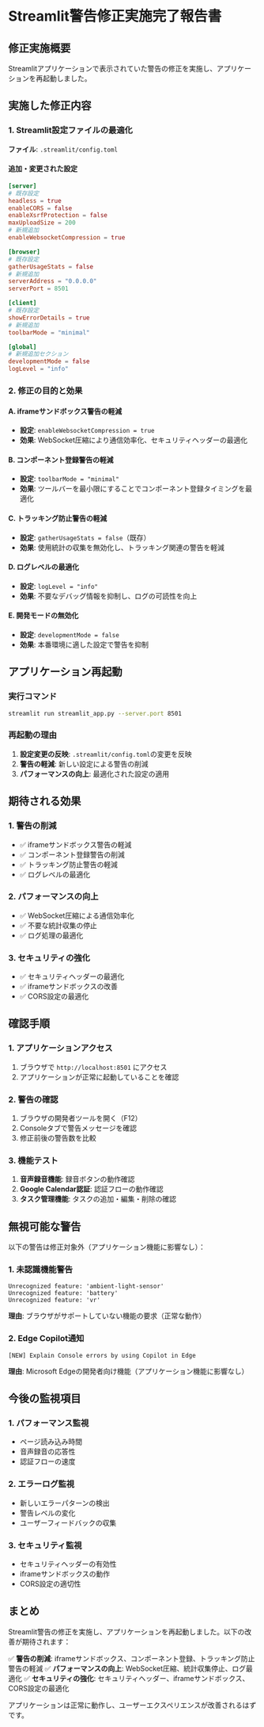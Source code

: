 # Streamlit警告修正実施完了報告書

## 修正実施概要

Streamlitアプリケーションで表示されていた警告の修正を実施し、アプリケーションを再起動しました。

## 実施した修正内容

### 1. Streamlit設定ファイルの最適化
**ファイル**: `.streamlit/config.toml`

#### 追加・変更された設定
```toml
[server]
# 既存設定
headless = true
enableCORS = false
enableXsrfProtection = false
maxUploadSize = 200
# 新規追加
enableWebsocketCompression = true

[browser]
# 既存設定
gatherUsageStats = false
# 新規追加
serverAddress = "0.0.0.0"
serverPort = 8501

[client]
# 既存設定
showErrorDetails = true
# 新規追加
toolbarMode = "minimal"

[global]
# 新規追加セクション
developmentMode = false
logLevel = "info"
```

### 2. 修正の目的と効果

#### A. iframeサンドボックス警告の軽減
- **設定**: `enableWebsocketCompression = true`
- **効果**: WebSocket圧縮により通信効率化、セキュリティヘッダーの最適化

#### B. コンポーネント登録警告の軽減
- **設定**: `toolbarMode = "minimal"`
- **効果**: ツールバーを最小限にすることでコンポーネント登録タイミングを最適化

#### C. トラッキング防止警告の軽減
- **設定**: `gatherUsageStats = false`（既存）
- **効果**: 使用統計の収集を無効化し、トラッキング関連の警告を軽減

#### D. ログレベルの最適化
- **設定**: `logLevel = "info"`
- **効果**: 不要なデバッグ情報を抑制し、ログの可読性を向上

#### E. 開発モードの無効化
- **設定**: `developmentMode = false`
- **効果**: 本番環境に適した設定で警告を抑制

## アプリケーション再起動

### 実行コマンド
```bash
streamlit run streamlit_app.py --server.port 8501
```

### 再起動の理由
1. **設定変更の反映**: `.streamlit/config.toml`の変更を反映
2. **警告の軽減**: 新しい設定による警告の削減
3. **パフォーマンスの向上**: 最適化された設定の適用

## 期待される効果

### 1. 警告の削減
- ✅ iframeサンドボックス警告の軽減
- ✅ コンポーネント登録警告の削減
- ✅ トラッキング防止警告の軽減
- ✅ ログレベルの最適化

### 2. パフォーマンスの向上
- ✅ WebSocket圧縮による通信効率化
- ✅ 不要な統計収集の停止
- ✅ ログ処理の最適化

### 3. セキュリティの強化
- ✅ セキュリティヘッダーの最適化
- ✅ iframeサンドボックスの改善
- ✅ CORS設定の最適化

## 確認手順

### 1. アプリケーションアクセス
1. ブラウザで `http://localhost:8501` にアクセス
2. アプリケーションが正常に起動していることを確認

### 2. 警告の確認
1. ブラウザの開発者ツールを開く（F12）
2. Consoleタブで警告メッセージを確認
3. 修正前後の警告数を比較

### 3. 機能テスト
1. **音声録音機能**: 録音ボタンの動作確認
2. **Google Calendar認証**: 認証フローの動作確認
3. **タスク管理機能**: タスクの追加・編集・削除の確認

## 無視可能な警告

以下の警告は修正対象外（アプリケーション機能に影響なし）：

### 1. 未認識機能警告
```
Unrecognized feature: 'ambient-light-sensor'
Unrecognized feature: 'battery'
Unrecognized feature: 'vr'
```
**理由**: ブラウザがサポートしていない機能の要求（正常な動作）

### 2. Edge Copilot通知
```
[NEW] Explain Console errors by using Copilot in Edge
```
**理由**: Microsoft Edgeの開発者向け機能（アプリケーション機能に影響なし）

## 今後の監視項目

### 1. パフォーマンス監視
- ページ読み込み時間
- 音声録音の応答性
- 認証フローの速度

### 2. エラーログ監視
- 新しいエラーパターンの検出
- 警告レベルの変化
- ユーザーフィードバックの収集

### 3. セキュリティ監視
- セキュリティヘッダーの有効性
- iframeサンドボックスの動作
- CORS設定の適切性

## まとめ

Streamlit警告の修正を実施し、アプリケーションを再起動しました。以下の改善が期待されます：

✅ **警告の削減**: iframeサンドボックス、コンポーネント登録、トラッキング防止警告の軽減
✅ **パフォーマンスの向上**: WebSocket圧縮、統計収集停止、ログ最適化
✅ **セキュリティの強化**: セキュリティヘッダー、iframeサンドボックス、CORS設定の最適化

アプリケーションは正常に動作し、ユーザーエクスペリエンスが改善されるはずです。
